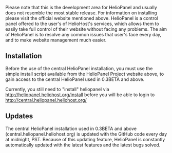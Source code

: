 Please note that this is the development area for HelioPanel and usually does not resemble 
the most stable release. For information on installing please visit the official website 
mentioned above. HelioPanel is a control panel offered to the user's of HelioHost's 
services, which allows them to easily take full control of their website without facing any
problems. The aim of HelioPanel is to resolve any common issues that user's face every 
day, and to make website management much easier.

## Installation ##
Before the use of the central HelioPanel installation, you must use the simple install
script available from the HelioPanel Project website above, to gain access to the central
HelioPanel used in 0.3BETA and above.

Currently, you still need to "install" heliopanel via http://heliopanel.heliohost.org/install
before you will be able to login to http://central.heliopanel.heliohost.org/

## Updates ##
The central HelioPanel installation used in 0.3BETA and above 
(central.heliopanel.heliohost.org) is updated with the GitHub code every day at 
midnight, PST. Because of this updating feature, HelioPanel is constantly automatically 
updated with the latest features and the latest bugs solved.
